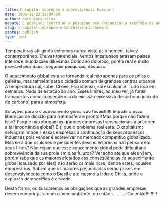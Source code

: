 ```yaml
---
title: O capital sobrepõe a sobrevivência humana!! 
date: 2006-12-22 22:00:00
author: antonione.silva
debate: É possível controlar a poluição sem prejudicar a economia de um país?
slug: o-capital-sobrepoe-a-sobrevivencia-humana
status: publish 
type: post
---
```


  

 Temperaturas atingindo extremos nunca visto pelo homem, talvez contemporâneo. Chuvas torrenciais. Ventos impetuosos arrasam países inteiros e inundações diluvianas.Cotidiano doloroso, porém real e muito provável pior daqui, segundo pesquisas, décadas.   

 O aquecimento global esta se tornando real não apenas para os pólos e geleiras, mas também para o cidadão comum de grandes centros urbanos. A temperatura cai, sobe. Chove. Frio intenso, sol escaldante. Tudo isso em semanas. Nada de estação do ano. Esses limites, ao meu ver, já foram transpostos como conseqüência da emissão excessiva de carbono (dióxido de carbono) para a atmosfera.   

 Soluções para o o aquecimento global são fáceis!!!!!! Impedir a essa liberação de dióxido para a atmosfera e pronto!! Mas porque não fazem isso? Porque não obrigam as grandes empresas transnacionais a aderirem a tal importância global? É ai que o problema real esta. O capitalismo selvagem impõe a essas empresas a continuação de seus processos industrias pois vender é sobreviver no mercado competitivo globalizado. Mas será que os donos e presidentes dessas empresas não pensam em seus filhos? Não vejam que esse aquecimento global pode dificultar a sobrevivência da sua prole em dias futuros? Ver acho ate que eles vêem, porém sabe que os maiores afetados das conseqüências do aquecimento global (causado por eles) não serão os mais ricos, dentre estes, aqueles empresários. Sabem que os maiores prejudicados serão paises em desenvolvimento como o Brasil e ate mesmo a Índia e China, onde a explosão demográfica é elevada.  

 Desta forma, ou buscaremos as obrigações que as grandes empresas devem cumprir para com o meio ambiente, ou então..............Ou então!!!!!!!!!
